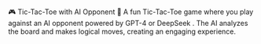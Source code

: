 🎮 Tic-Tac-Toe with AI Opponent 🤖
A fun Tic-Tac-Toe game where you play against an AI opponent powered by GPT-4 or DeepSeek . The AI analyzes the board and makes logical moves, creating an engaging experience.
